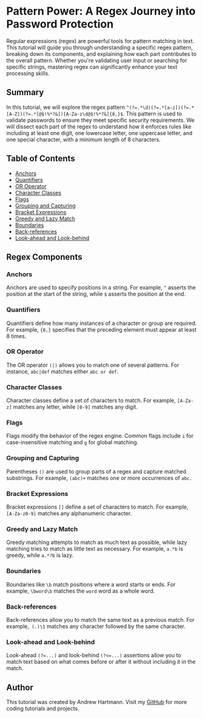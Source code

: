 # Pattern Power: A Regex Journey into Password Protection

Regular expressions (regex) are powerful tools for pattern matching in text. This tutorial will guide you through understanding a specific regex pattern, breaking down its components, and explaining how each part contributes to the overall pattern. Whether you're validating user input or searching for specific strings, mastering regex can significantly enhance your text processing skills.

## Summary

In this tutorial, we will explore the regex pattern `^(?=.*\d)(?=.*[a-z])(?=.*[A-Z])(?=.*[@$!%*?&])[A-Za-z\d@$!%*?&]{8,}$`. This pattern is used to validate passwords to ensure they meet specific security requirements. We will dissect each part of the regex to understand how it enforces rules like including at least one digit, one lowercase letter, one uppercase letter, and one special character, with a minimum length of 8 characters.

## Table of Contents

- [Anchors](#anchors)
- [Quantifiers](#quantifiers)
- [OR Operator](#or-operator)
- [Character Classes](#character-classes)
- [Flags](#flags)
- [Grouping and Capturing](#grouping-and-capturing)
- [Bracket Expressions](#bracket-expressions)
- [Greedy and Lazy Match](#greedy-and-lazy-match)
- [Boundaries](#boundaries)
- [Back-references](#back-references)
- [Look-ahead and Look-behind](#look-ahead-and-look-behind)

## Regex Components

### Anchors

Anchors are used to specify positions in a string. For example, `^` asserts the position at the start of the string, while `$` asserts the position at the end.

### Quantifiers

Quantifiers define how many instances of a character or group are required. For example, `{8,}` specifies that the preceding element must appear at least 8 times.

### OR Operator

The OR operator `(|)` allows you to match one of several patterns. For instance, `abc|def` matches either `abc or def`.

### Character Classes

Character classes define a set of characters to match. For example, `[A-Za-z]` matches any letter, while `[0-9]` matches any digit.

### Flags

Flags modify the behavior of the regex engine. Common flags include `i` for case-insensitive matching and `g` for global matching.

### Grouping and Capturing

Parentheses `()` are used to group parts of a regex and capture matched substrings. For example, `(abc)+` matches one or more occurrences of `abc`.

### Bracket Expressions

Bracket expressions `[]` define a set of characters to match. For example, `[A-Za-z0-9]` matches any alphanumeric character.

### Greedy and Lazy Match

Greedy matching attempts to match as much text as possible, while lazy matching tries to match as little text as necessary. For example, `a.*b` is greedy, while `a.*?b` is lazy.

### Boundaries

Boundaries like `\b` match positions where a word starts or ends. For example, `\bword\b` matches the `word` word as a whole word.

### Back-references

Back-references allow you to match the same text as a previous match. For example,` (.)\1` matches any character followed by the same character.

### Look-ahead and Look-behind

Look-ahead `(?=...)` and look-behind `(?<=...)` assertions allow you to match text based on what comes before or after it without including it in the match.

## Author

This tutorial was created by Andrew Hartmann. Visit my [GitHub](https://github.com/haartmuhn/) for more coding tutorials and projects.